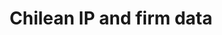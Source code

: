 ---
api_or_bulk_downloads: Bulk
citation: Abud, M.J., Fink, C., Hall, B. and Helmers, C., 2013. The use of intellectual
  property in Chile (Vol. 11). WIPO.
cost: None
description: 'These data are a public release from a joint WIPO-INAPI project. '
documentation: https://eml.berkeley.edu//~bhhall/Chile_ipdata/chile_inno_ip.txt
location: https://eml.berkeley.edu//~bhhall/Chile_ipdata.html
record_creation_timestamp: 11/13/2020 17:20:46
shortname: chilean_ip
terms_of_use: not specified
timeframe: 1995-2005
title: Chilean IP and firm data
uuid: e65da1db-6608-4246-98a7-c260dfc28e45
---